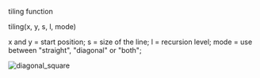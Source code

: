 tiling function

tiling(x, y, s, l, mode)

x and y = start position;
s = size of the line;
l = recursion level;
mode = use between "straight", "diagonal" or "both";


![diagonal_square](https://user-images.githubusercontent.com/57362323/168805990-bd7bf408-7f43-4800-be7c-db02fd3cbce6.png)

